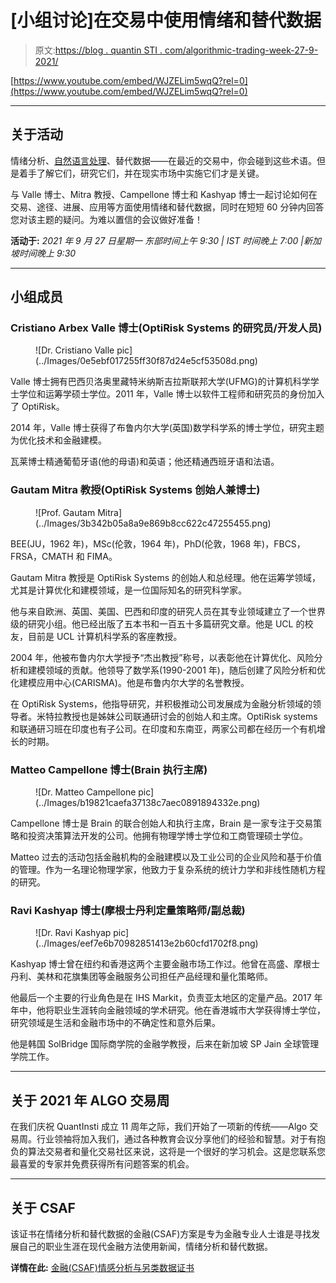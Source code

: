 # [小组讨论]在交易中使用情绪和替代数据

> 原文:[https://blog . quantin STI . com/algorithmic-trading-week-27-9-2021/](https://blog.quantinsti.com/algorithmic-trading-week-27-september-2021/)

[https://www.youtube.com/embed/WJZELim5wqQ?rel=0](https://www.youtube.com/embed/WJZELim5wqQ?rel=0)

* * *

## 关于活动

情绪分析、[自然语言处理](https://quantra.quantinsti.com/course/natural-language-processing-trading)、替代数据——在最近的交易中，你会碰到这些术语。但是着手了解它们，研究它们，并在现实市场中实施它们才是关键。

与 Valle 博士、Mitra 教授、Campellone 博士和 Kashyap 博士一起讨论如何在交易、途径、进展、应用等方面使用情绪和替代数据，同时在短短 60 分钟内回答您对该主题的疑问。为难以置信的会议做好准备！

**活动于:**
*2021 年 9 月 27 日星期一
东部时间上午 9:30 | IST 时间晚上 7:00 |新加坡时间晚上 9:30*

* * *

## 小组成员

### Cristiano Arbex Valle 博士(OptiRisk Systems 的研究员/开发人员)

<figure class="kg-card kg-image-card">![Dr. Cristiano Valle pic](../Images/0e5ebf017255ff30f87d24e5cf53508d.png)</figure>

Valle 博士拥有巴西贝洛奥里藏特米纳斯吉拉斯联邦大学(UFMG)的计算机科学学士学位和运筹学硕士学位。2011 年，Valle 博士以软件工程师和研究员的身份加入了 OptiRisk。

2014 年，Valle 博士获得了布鲁内尔大学(英国)数学科学系的博士学位，研究主题为优化技术和金融建模。

瓦莱博士精通葡萄牙语(他的母语)和英语；他还精通西班牙语和法语。

### Gautam Mitra 教授(OptiRisk Systems 创始人兼博士)

<figure class="kg-card kg-image-card">![Prof. Gautam Mitra](../Images/3b342b05a8a9e869b8cc622c47255455.png)</figure>

BEE(JU，1962 年)，MSc(伦敦，1964 年)，PhD(伦敦，1968 年)，FBCS，FRSA，CMATH 和 FIMA。

Gautam Mitra 教授是 OptiRisk Systems 的创始人和总经理。他在运筹学领域，尤其是计算优化和建模领域，是一位国际知名的研究科学家。

他与来自欧洲、英国、美国、巴西和印度的研究人员在其专业领域建立了一个世界级的研究小组。他已经出版了五本书和一百五十多篇研究文章。他是 UCL 的校友，目前是 UCL 计算机科学系的客座教授。

2004 年，他被布鲁内尔大学授予“杰出教授”称号，以表彰他在计算优化、风险分析和建模领域的贡献。他领导了数学系(1990-2001 年)，随后创建了风险分析和优化建模应用中心(CARISMA)。他是布鲁内尔大学的名誉教授。

在 OptiRisk Systems，他指导研究，并积极推动公司发展成为金融分析领域的领导者。米特拉教授也是姊妹公司联通研讨会的创始人和主席。OptiRisk systems 和联通研习班在印度也有子公司。在印度和东南亚，两家公司都在经历一个有机增长的时期。

### Matteo Campellone 博士(Brain 执行主席)

<figure class="kg-card kg-image-card">![Dr. Matteo Campellone pic](../Images/b19821caefa37138c7aec0891894332e.png)</figure>

Campellone 博士是 Brain 的联合创始人和执行主席，Brain 是一家专注于交易策略和投资决策算法开发的公司。他拥有物理学博士学位和工商管理硕士学位。

Matteo 过去的活动包括金融机构的金融建模以及工业公司的企业风险和基于价值的管理。作为一名理论物理学家，他致力于复杂系统的统计力学和非线性随机方程的研究。

### Ravi Kashyap 博士(摩根士丹利定量策略师/副总裁)

<figure class="kg-card kg-image-card">![Dr. Ravi Kashyap pic](../Images/eef7e6b70982851413e2b60cfd1702f8.png)</figure>

Kashyap 博士曾在纽约和香港这两个主要金融市场工作过。他曾在高盛、摩根士丹利、美林和花旗集团等金融服务公司担任产品经理和量化策略师。

他最后一个主要的行业角色是在 IHS Markit，负责亚太地区的定量产品。2017 年年中，他将职业生涯转向金融领域的学术研究。他在香港城市大学获得博士学位，研究领域是生活和金融市场中的不确定性和意外后果。

他是韩国 SolBridge 国际商学院的金融学教授，后来在新加坡 SP Jain 全球管理学院工作。

* * *

## 关于 2021 年 ALGO 交易周

在我们庆祝 QuantInsti 成立 11 周年之际，我们开始了一项新的传统——Algo 交易周。行业领袖将加入我们，通过各种教育会议分享他们的经验和智慧。对于有抱负的算法交易者和量化交易社区来说，这将是一个很好的学习机会。这是您联系您最喜爱的专家并免费获得所有问题答案的机会。

* * *

## 关于 CSAF

该证书在情绪分析和替代数据的金融(CSAF)方案是专为金融专业人士谁是寻找发展自己的职业生涯在现代金融方法使用新闻，情绪分析和替代数据。

**详情在此:** [金融(CSAF)情感分析与另类数据证书](https://www.quantinsti.com/csaf)
